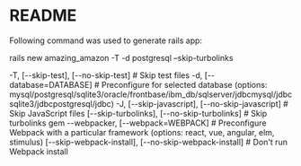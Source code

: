 # README

Following command was used to generate rails app:

rails new amazing_amazon -T -d postgresql –skip-turbolinks

-T, [--skip-test], [--no-skip-test]                        # Skip test files
-d, [--database=DATABASE]                                  # Preconfigure for selected database (options: mysql/postgresql/sqlite3/oracle/frontbase/ibm_db/sqlserver/jdbcmysql/jdbcsqlite3/jdbcpostgresql/jdbc)
-J, [--skip-javascript], [--no-skip-javascript]            # Skip JavaScript files
    [--skip-turbolinks], [--no-skip-turbolinks]            # Skip turbolinks gem
--webpacker, [--webpack=WEBPACK]                           # Preconfigure Webpack with a particular framework (options: react, vue, angular, elm, stimulus)
    [--skip-webpack-install], [--no-skip-webpack-install]  # Don't run Webpack install


